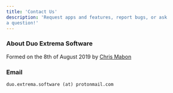 ```yaml
---
title: 'Contact Us'
description: 'Request apps and features, report bugs, or ask
a question!'
---
```


### About Duo Extrema Software

Formed on the 8th of August 2019 by [Chris Mabon](https://github.com/chrismabon)

### Email

    duo.extrema.software (at) protonmail.com